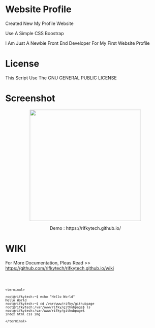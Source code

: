 # Website Profile
Created New My Profile Website 

Use A Simple CSS Boostrap

I Am Just A Newbie Front End Developer For My First Website Profile

# License

This Script Use The GNU GENERAL PUBLIC LICENSE

# Screenshot

<p align="center">
  <img src="https://rifkytech.github.io/img/screenshot.png" width="350"/>
  
</p> 

<p align="center">Demo : https://rifkytech.github.io/ </p>


# WIKI

For More Documentation, Pleas Read >> https://github.com/rifkytech/rifkytech.github.io/wiki





<code>
	
	
	
	<terminal>
	
	root@rifkytech:~$ echo "Hello World"
	Hello World
	root@rifkytech:~$ cd /var/www/rifky/githubpage
	root@rifkytech:/var/www/rifky/githubpage$ ls
	root@rifkytech:/var/www/rifky/githubpage$ 
	index.html css img
	
	</terminal>
	
	
</code>


